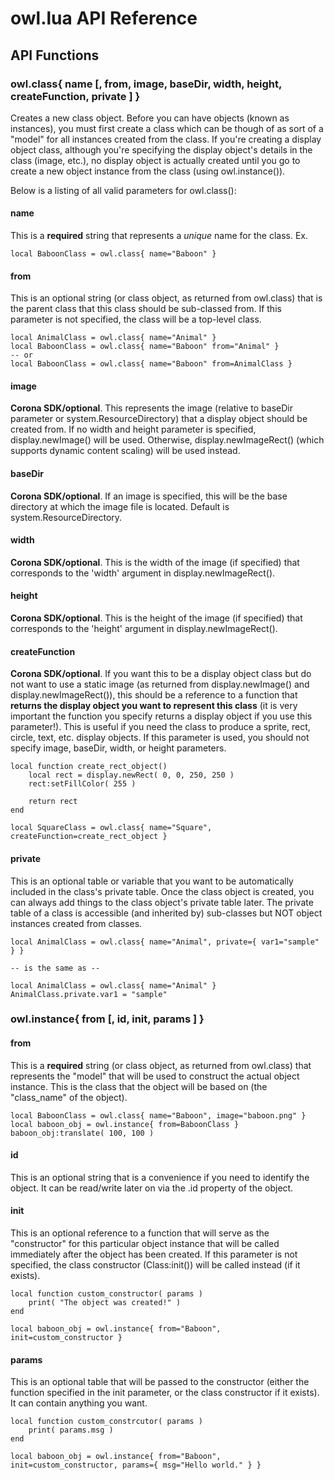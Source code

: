 owl.lua API Reference
=====================

## API Functions

### owl.class{ name [, from, image, baseDir, width, height, createFunction, private ] }

Creates a new class object. Before you can have objects (known as instances), you must first create a class which can be though of as sort of a "model" for all instances created from the class. If you're creating a display object class, although you're specifying the display object's details in the class (image, etc.), no display object is actually created until you go to create a new object instance from the class (using owl.instance()).

Below is a listing of all valid parameters for owl.class():

#### name
This is a **required** string that represents a _unique_ name for the class. Ex.

	local BaboonClass = owl.class{ name="Baboon" }

#### from 
This is an optional string (or class object, as returned from owl.class) that is the parent class that this class should be sub-classed from. If this parameter is not specified, the class will be a top-level class.
	
	local AnimalClass = owl.class{ name="Animal" }
	local BaboonClass = owl.class{ name="Baboon" from="Animal" }
	-- or
	local BaboonClass = owl.class{ name="Baboon" from=AnimalClass }

#### image
**Corona SDK/optional**. This represents the image (relative to baseDir parameter or system.ResourceDirectory) that a display object should be created from. If no width and height parameter is specified, display.newImage() will be used. Otherwise, display.newImageRect() (which supports dynamic content scaling) will be used instead.

#### baseDir
**Corona SDK/optional**. If an image is specified, this will be the base directory at which the image file is located. Default is system.ResourceDirectory.

#### width
**Corona SDK/optional**. This is the width of the image (if specified) that corresponds to the 'width' argument in display.newImageRect().

#### height
**Corona SDK/optional**. This is the height of the image (if specified) that corresponds to the 'height' argument in display.newImageRect().

#### createFunction
**Corona SDK/optional**. If you want this to be a display object class but do not want to use a static image (as returned from display.newImage() and display.newImageRect()), this should be a reference to a function that **returns the display object you want to represent this class** (it is very important the function you specify returns a display object if you use this parameter!). This is useful if you need the class to produce a sprite, rect, circle, text, etc. display objects. If this parameter is used, you should not specify image, baseDir, width, or height parameters.

	local function create_rect_object()
		local rect = display.newRect( 0, 0, 250, 250 )
		rect:setFillColor( 255 )

		return rect
	end

	local SquareClass = owl.class{ name="Square", createFunction=create_rect_object }

#### private
This is an optional table or variable that you want to be automatically included in the class's private table. Once the class object is created, you can always add things to the class object's private table later. The private table of a class is accessible (and inherited by) sub-classes but NOT object instances created from classes.

	local AnimalClass = owl.class{ name="Animal", private={ var1="sample" } }

	-- is the same as --

	local AnimalClass = owl.class{ name="Animal" }
	AnimalClass.private.var1 = "sample"


### owl.instance{ from [, id, init, params ] }

#### from
This is a **required** string (or class object, as returned from owl.class) that represents the "model" that will be used to construct the actual object instance. This is the class that the object will be based on (the "class_name" of the object).

	local BaboonClass = owl.class{ name="Baboon", image="baboon.png" }
	local baboon_obj = owl.instance{ from=BaboonClass }
	baboon_obj:translate( 100, 100 )

#### id
This is an optional string that is a convenience if you need to identify the object. It can be read/write later on via the .id property of the object.

#### init
This is an optional reference to a function that will serve as the "constructor" for this particular object instance that will be called immediately after the object has been created. If this parameter is not specified, the class constructor (Class:init()) will be called instead (if it exists).

	local function custom_constructor( params )
	    print( "The object was created!" )
	end

	local baboon_obj = owl.instance{ from="Baboon", init=custom_constructor }

#### params
This is an optional table that will be passed to the constructor (either the function specified in the init parameter, or the class constructor if it exists). It can contain anything you want.

	local function custom_constrcutor( params )
	    print( params.msg )
	end

	local baboon_obj = owl.instance{ from="Baboon", init=custom_constructor, params={ msg="Hello world." } }

